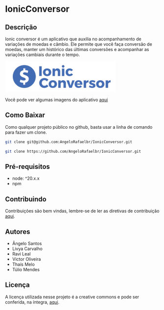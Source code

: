 # IonicConversor

## Descrição

Ionic conversor é um aplicativo que auxilia no acompanhamento de variações de moedas
e câmbio. Ele permite que você faça conversão de moedas, manter um histórico das últimas
conversões e acompanhar as variações cambiais durante o tempo.

![Logo do Ionic Conversor](./src/assets/logoMobile.png)

Você pode ver algumas imagens do aplicativo [aqui](./FUNCIONALIDADES.md)

## Como Baixar

Como qualquer projeto público no github, basta usar a linha de comando para fazer um clone.

```sh
git clone git@github.com:AngeloRafaelbr/IonicConversor.git
```

```sh
git clone https://github.com/AngeloRafaelbr/IonicConversor.git
```

## Pré-requisitos

- node: ^20.x.x
- npm

## Contribuindo

Contribuições são bem vindas, lembre-se de ler as diretivas de contribuição [aqui](./CONTRIBUTING.md).

## Autores

- Ângelo Santos
- Livya Carvalho
- Ravi Leal
- Victor Oliveira
- Thaís Melo
- Túlio Mendes

## Licença

A licença utilizada nesse projeto é a creative commons e pode ser conferida, na íntegra, [aqui](./LICENSE).
